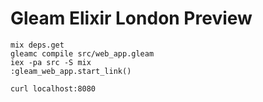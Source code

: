 # Gleam Elixir London Preview

```
mix deps.get
gleamc compile src/web_app.gleam
iex -pa src -S mix
:gleam_web_app.start_link()
```
```
curl localhost:8080
```
